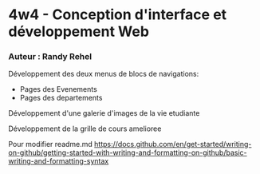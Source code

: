# 4w4 - Conception d'interface et développement Web
### Auteur : Randy Rehel


Développement des deux menus de blocs de navigations:
- Pages des Evenements
- Pages des departements

Développement d'une galerie d'images de la vie etudiante

Développement de la grille de cours amelioree
 

Pour modifier readme.md
https://docs.github.com/en/get-started/writing-on-github/getting-started-with-writing-and-formatting-on-github/basic-writing-and-formatting-syntax